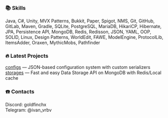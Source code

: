 ### 📚 Skills
Java, C#, Unity, MVX Patterns, Bukkit, Paper, Spigot, NMS, Git, GitHub, GitLab, Maven, Gradle, SQLite, PostgreSQL, MariaDB, HikariCP, Hibernate, JPA, Persistence API, MongoDB, Redis, Redisson, JSON, YAML, OOP, SOLID, Linux, Design Patterns, WorldEdit, FAWE, ModelEngine, ProtocolLib, ItemsAdder, Oraxen, MythicMobs, Pathfinder

### 🔥 Latest Projects
[configs](https://github.com/goldfinchx/configs) — JSON-based configuration system with custom serializers    
[storages](https://github.com/goldfinchx/storages) — Fast and easy Data Storage API on MongoDB with Redis/Local cache

### ☎️ Contacts 
Discord: goldfinchx    
Telegram: @ivan_vrbv
